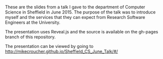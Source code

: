 These are the slides from a talk I gave to the department of Computer Science in Sheffield in June 2015. The purpose of the talk was to introduce myself and the services that they can expect from Research Software Engineers at the University.

The presentation uses Reveal.js and the source is available on the gh-pages branch of this repository.

The presentation can be viewed by going to http://mikecroucher.github.io/Sheffield_CS_June_Talk/#/